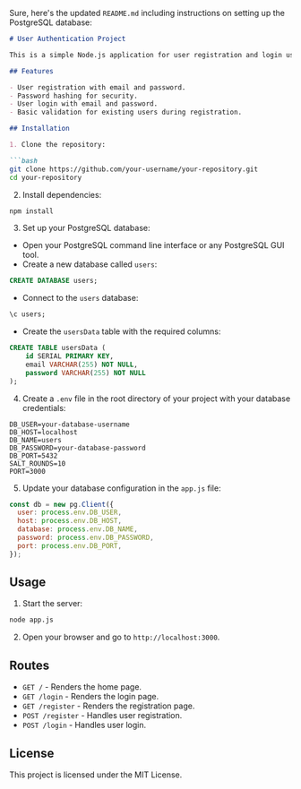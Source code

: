 Sure, here's the updated `README.md` including instructions on setting up the PostgreSQL database:

```markdown
# User Authentication Project

This is a simple Node.js application for user registration and login using Express.js, PostgreSQL, and bcrypt for password hashing.

## Features

- User registration with email and password.
- Password hashing for security.
- User login with email and password.
- Basic validation for existing users during registration.

## Installation

1. Clone the repository:

```bash
git clone https://github.com/your-username/your-repository.git
cd your-repository
```

2. Install dependencies:

```bash
npm install
```

3. Set up your PostgreSQL database:

- Open your PostgreSQL command line interface or any PostgreSQL GUI tool.
- Create a new database called `users`:

```sql
CREATE DATABASE users;
```

- Connect to the `users` database:

```sql
\c users;
```

- Create the `usersData` table with the required columns:

```sql
CREATE TABLE usersData (
    id SERIAL PRIMARY KEY,
    email VARCHAR(255) NOT NULL,
    password VARCHAR(255) NOT NULL
);
```

4. Create a `.env` file in the root directory of your project with your database credentials:

```plaintext
DB_USER=your-database-username
DB_HOST=localhost
DB_NAME=users
DB_PASSWORD=your-database-password
DB_PORT=5432
SALT_ROUNDS=10
PORT=3000
```

5. Update your database configuration in the `app.js` file:

```javascript
const db = new pg.Client({
  user: process.env.DB_USER,
  host: process.env.DB_HOST,
  database: process.env.DB_NAME,
  password: process.env.DB_PASSWORD,
  port: process.env.DB_PORT,
});
```

## Usage

1. Start the server:

```bash
node app.js
```

2. Open your browser and go to `http://localhost:3000`.

## Routes

- `GET /` - Renders the home page.
- `GET /login` - Renders the login page.
- `GET /register` - Renders the registration page.
- `POST /register` - Handles user registration.
- `POST /login` - Handles user login.

## License

This project is licensed under the MIT License.

